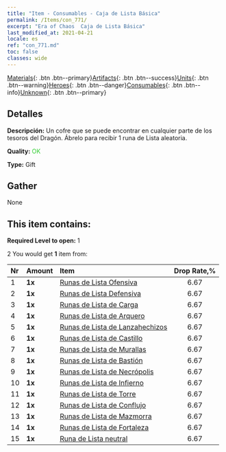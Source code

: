 ```yaml
---
title: "Item - Consumables - Caja de Lista Básica"
permalink: /Items/con_771/
excerpt: "Era of Chaos  Caja de Lista Básica"
last_modified_at: 2021-04-21
locale: es
ref: "con_771.md"
toc: false
classes: wide
---
```

 [Materials](/es/Items/){: .btn .btn--primary}[Artifacts](/es/Items/Artifacts/){: .btn .btn--success}[Units](/es/Items/Units/){: .btn .btn--warning}[Heroes](/es/Items/Heroes/){: .btn .btn--danger}[Consumables](/es/Items/Consumables/){: .btn .btn--info}[Unknown](/es/Items/Unknown/){: .btn .btn--primary}

## Detalles
 **Descripción:** Un cofre que se puede encontrar en cualquier parte de los tesoros del Dragón. Ábrelo para recibir 1 runa de Lista aleatoria.

 **Quality:** <span style="color: #32CD32">OK</span>

 **Type:** Gift

## Gather

  None

## This item contains:

 **Required Level to open:** 1

 2 You would get **1** item  from:

  | Nr | Amount |     Item    | Drop Rate,% |
  |:---|:-------|:------------|:---------:|
  | 1 |  **1x** | [Runas de Lista Ofensiva](/es/Items/con_734/) | 6.67 | 
  | 2 |  **1x** | [Runas de Lista Defensiva](/es/Items/con_739/) | 6.67 | 
  | 3 |  **1x** | [Runas de Lista de Carga](/es/Items/con_741/) | 6.67 | 
  | 4 |  **1x** | [Runas de Lista de Arquero](/es/Items/con_742/) | 6.67 | 
  | 5 |  **1x** | [Runas de Lista de Lanzahechizos](/es/Items/con_746/) | 6.67 | 
  | 6 |  **1x** | [Runas de Lista de Castillo](/es/Items/con_752/) | 6.67 | 
  | 7 |  **1x** | [Runas de Lista de Murallas](/es/Items/con_753/) | 6.67 | 
  | 8 |  **1x** | [Runas de Lista de Bastión](/es/Items/con_754/) | 6.67 | 
  | 9 |  **1x** | [Runas de Lista de Necrópolis](/es/Items/con_755/) | 6.67 | 
  | 10 |  **1x** | [Runas de Lista de Infierno](/es/Items/con_777/) | 6.67 | 
  | 11 |  **1x** | [Runas de Lista de Torre](/es/Items/con_785/) | 6.67 | 
  | 12 |  **1x** | [Runas de Lista de Conflujo](/es/Items/con_791/) | 6.67 | 
  | 13 |  **1x** | [Runas de Lista de Mazmorra](/es/Items/con_792/) | 6.67 | 
  | 14 |  **1x** | [Runas de Lista de Fortaleza](/es/Items/con_818/) | 6.67 | 
  | 15 |  **1x** | [Runa de Lista neutral](/es/Items/con_869/) | 6.67 | 
